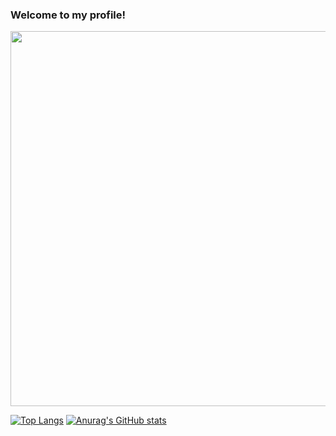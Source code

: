 ### Welcome to my profile!

<!--
**Johnypier/Johnypier** is a ✨ _special_ ✨ repository because its `README.md` (this file) appears on your GitHub profile.

Here are some ideas to get you started:

- 🔭 I’m currently working on ...
- 🌱 I’m currently learning ...
- 👯 I’m looking to collaborate on ...
- 🤔 I’m looking for help with ...
- 💬 Ask me about ...
- 📫 How to reach me: ...
- 😄 Pronouns: ...
- ⚡ Fun fact: ...
-->
<img src="https://i.imgur.com/pcNv8Ix.gif" width="800" height="600">

[![Top Langs](https://github-readme-stats.vercel.app/api/top-langs/?username=Johnypier&langs_count=8&theme=dark)](https://github.com/anuraghazra/github-readme-stats)
[![Anurag's GitHub stats](https://github-readme-stats.vercel.app/api?username=Johnypier&show_icons=true&theme=dark)](https://github.com/anuraghazra/github-readme-stats)
